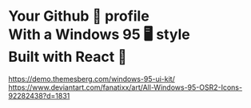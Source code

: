 # Your Github 🐙 profile<br /> With a Windows 95 🖥️ style<br /> Built with React 🚀

https://demo.themesberg.com/windows-95-ui-kit/
https://www.deviantart.com/fanatixx/art/All-Windows-95-OSR2-Icons-92282438?d=1831
